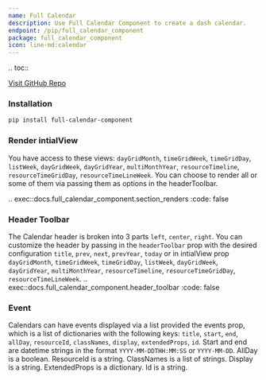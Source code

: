 ```yaml
---
name: Full Calendar
description: Use Full Calendar Component to create a dash calendar.
endpoint: /pip/full_calendar_component
package: full_calendar_component
icon: line-md:calendar
---
```


.. toc::

[Visit GitHub Repo](https://github.com/pip-install-python/full_calendar_component)

### Installation

```bash
pip install full-calendar-component
```

### Render intialView

You have access to these views: `dayGridMonth`, `timeGridWeek`, `timeGridDay`, `listWeek`, `dayGridWeek`, `dayGridYear`, `multiMonthYear`, `resourceTimeline`, `resourceTimeGridDay`, `resourceTimeLineWeek`. You can choose to render all or some of them via passing them as options in the headerToolbar.

.. exec::docs.full_calendar_component.section_renders
    :code: false

### Header Toolbar

The Calendar header is broken into 3 parts `left`, `center`, `right`. You can customize the header by passing in the `headerToolbar` prop with the desired configuration `title`, `prev`, `next`, `prevYear`, `today` or in intialView prop `dayGridMonth`, `timeGridWeek`, `timeGridDay`, `listWeek`, `dayGridWeek`, `dayGridYear`, `multiMonthYear`, `resourceTimeline`, `resourceTimeGridDay`, `resourceTimeLineWeek`. 
.. exec::docs.full_calendar_component.header_toolbar
    :code: false

### Event
Calendars can have events displayed via a list provided the events prop, which is a list of dictionaries with the following keys: `title`, `start`, `end`, `allDay`, `resourceId`, `classNames`, `display`, `extendedProps`, `id`. Start and end are datetime strings in the format `YYYY-MM-DDTHH:MM:SS` or `YYYY-MM-DD`. AllDay is a boolean. ResourceId is a string. ClassNames is a list of strings. Display is a string. ExtendedProps is a dictionary. Id is a string.

